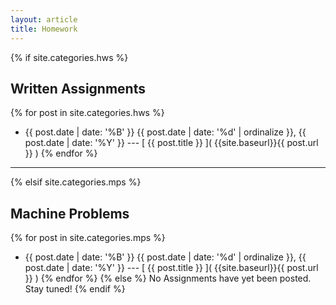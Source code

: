 ```yaml
---
layout: article
title: Homework
---
```

{% if site.categories.hws %}
## Written Assignments ##
{% for post in site.categories.hws %}
- {{ post.date | date: '%B' }}
  {{ post.date | date: '%d' | ordinalize }}, {{ post.date | date: '%Y' }}
  --- [ {{ post.title }} ]( {{site.baseurl}}{{ post.url }} )
{% endfor %}
---
{% elsif site.categories.mps %}
## Machine Problems ##
{% for post in site.categories.mps %}
- {{ post.date | date: '%B' }}
  {{ post.date | date: '%d' | ordinalize }}, {{ post.date | date: '%Y' }}
  --- [ {{ post.title }} ]( {{site.baseurl}}{{ post.url }} )
{% endfor %}
{% else %}
No Assignments have yet been posted. Stay tuned!
{% endif %}
